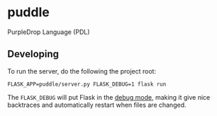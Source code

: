 # puddle
PurpleDrop Language (PDL)

## Developing

To run the server, do the following the project root:
```shell
FLASK_APP=puddle/server.py FLASK_DEBUG=1 flask run
```

The `FLASK_DEBUG` will put Flask in the [debug mode], making it give nice
backtraces and automatically restart when files are changed.

[debug mode]: http://flask.pocoo.org/docs/0.12/api/#flask.send_from_directory
